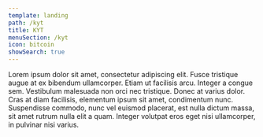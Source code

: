 ```yaml
---
template: landing
path: /kyt
title: KYT
menuSection: /kyt
icon: bitcoin
showSearch: true
---
```

Lorem ipsum dolor sit amet, consectetur adipiscing elit. Fusce tristique augue at ex bibendum ullamcorper. Etiam ut facilisis arcu. Integer a congue sem. Vestibulum malesuada non orci nec tristique. Donec at varius dolor. Cras at diam facilisis, elementum ipsum sit amet, condimentum nunc. Suspendisse commodo, nunc vel euismod placerat, est nulla dictum massa, sit amet rutrum nulla elit a quam. Integer volutpat eros eget nisi ullamcorper, in pulvinar nisi varius.
